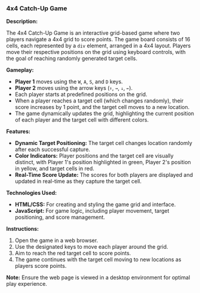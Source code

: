 ### 4x4 Catch-Up Game

**Description:**

The 4x4 Catch-Up Game is an interactive grid-based game where two players navigate a 4x4 grid to score points. The game board consists of 16 cells, each represented by a `div` element, arranged in a 4x4 layout. Players move their respective positions on the grid using keyboard controls, with the goal of reaching randomly generated target cells.

**Gameplay:**
- **Player 1** moves using the `W`, `A`, `S`, and `D` keys.
- **Player 2** moves using the arrow keys (`↑`, `→`, `↓`, `←`).
- Each player starts at predefined positions on the grid.
- When a player reaches a target cell (which changes randomly), their score increases by 1 point, and the target cell moves to a new location.
- The game dynamically updates the grid, highlighting the current position of each player and the target cell with different colors.

**Features:**
- **Dynamic Target Positioning:** The target cell changes location randomly after each successful capture.
- **Color Indicators:** Player positions and the target cell are visually distinct, with Player 1's position highlighted in green, Player 2's position in yellow, and target cells in red.
- **Real-Time Score Update:** The scores for both players are displayed and updated in real-time as they capture the target cell.

**Technologies Used:**
- **HTML/CSS:** For creating and styling the game grid and interface.
- **JavaScript:** For game logic, including player movement, target positioning, and score management.

**Instructions:**
1. Open the game in a web browser.
2. Use the designated keys to move each player around the grid.
3. Aim to reach the red target cell to score points.
4. The game continues with the target cell moving to new locations as players score points.

**Note:** Ensure the web page is viewed in a desktop environment for optimal play experience.
